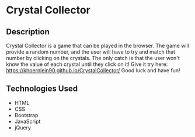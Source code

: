 # Crystal Collector
## Description
Crystal Collector is a game that can be played in the browser. The game will provide a random number, and the user will have to try and match that number by clicking on the crystals. The only catch is that the user won't know the value of each crystal until they click on it! Give it try here: https://khoernlein90.github.io/CrystalCollector/ Good luck and have fun!

## Technologies Used
* HTML
* CSS 
* Bootstrap
* JavaScript
* jQuery